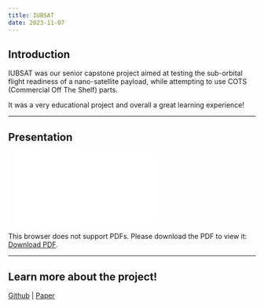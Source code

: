 ```yaml
---
title: IUBSAT
date: 2023-11-07
---
```

## Introduction
IUBSAT was our senior capstone project aimed at testing the sub-orbital flight readiness of a nano-satellite payload, while attempting to use COTS (Commercial Off The Shelf) parts.  

It was a very educational project and overall a great learning experience!

---
## Presentation
<object data="../assets/IUBSAT/IUBSAT_presentation.pdf" type="application/pdf" width="100%" height="500px">
    <embed src="../assets/IUBSAT/IUBSAT_presentation.pdf">
        <p>This browser does not support PDFs. Please download the PDF to view it: <a href="../assets/IUBSAT/IUBSAT_presentation.pdf">Download PDF</a>.</p>
    </embed>
</object>

---
## Learn more about the project!
[Github](https://github.com/orgs/IUBSAT/repositories) | <a target="_blank" href=".././assets/IUBSAT/IUBSAT_Report.pdf">Paper</a>
